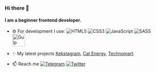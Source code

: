 ### Hi there 👋

#### I am a beginner frontend developer.

- ⚙️ For development I use: <img alt="HTML5" src="https://img.shields.io/badge/html5-%23E34F26.svg?&style=for-the-badge&logo=html5&logoColor=white"/> <img alt="CSS3" src="https://img.shields.io/badge/css3-%231572B6.svg?&style=for-the-badge&logo=css3&logoColor=white"/> <img alt="JavaScript" src="https://img.shields.io/badge/javascript-%23323330.svg?&style=for-the-badge&logo=javascript&logoColor=%23F7DF1E"/> <img alt="SASS" src="https://img.shields.io/badge/SASS-hotpink.svg?&style=for-the-badge&logo=SASS&logoColor=white"/> <img alt="Gulp" src="https://simpleicons.org/icons/gulp.svg" width="40" height="40">

- ✨ My latest projects [Kekstagram](https://zakharovdm.github.io/1214637-kekstagram-23/), [Cat Energy](https://zakharovdm.github.io/1214637-cat-energy-22/), [Technomart](https://zakharovdm.github.io/1214637-technomart-30/). 

- 📫 Reach me [<img alt="Telegram" src="https://img.shields.io/badge/Telegram-2CA5E0?style=for-the-badge&logo=telegram&logoColor=white"/>](https://t.me/dm_zakharov) [<img alt="Twitter" src="https://img.shields.io/badge/twitter-%231DA1F2.svg?&style=for-the-badge&logo=Twitter&logoColor=white"/>](https://twitter.com/dzaharov3)

<!---
zakharovdm/zakharovdm is a ✨ special ✨ repository because its `README.md` (this file) appears on your GitHub profile.
You can click the Preview link to take a look at your changes.
--->
